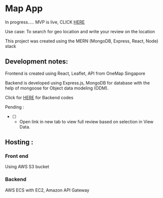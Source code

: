 # Map App

In progress..... MVP is live, CLICK [HERE](http://geomap-frontend.s3-website-ap-southeast-1.amazonaws.com)

Use case: To search for geo location and write your review on the location

This project was created using the MERN (MongoDB, Express, React, Node) stack

## Development notes:

Frontend is created using React, Leaflet, API from OneMap Singapore

Backend is developed using Express.js, MongoDB for database with the help of mongoose for Object data modeling (ODM).

Click for [HERE](https://github.com/chuangeng555/geo-map-backend) for Backend codes

Pending :

- [ ] - Open link in new tab to view full review based on selection in View Data.

## Hosting :

### Front end

Using AWS S3 bucket

### Backend

AWS ECS with EC2, Amazon API Gateway
